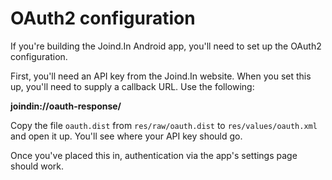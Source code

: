 # OAuth2 configuration

If you're building the Joind.In Android app, you'll need to set up the OAuth2 configuration.

First, you'll need an API key from the Joind.In website. When you set this up, you'll need to
supply a callback URL. Use the following:

**joindin://oauth-response/**

Copy the file ``oauth.dist`` from ``res/raw/oauth.dist`` to ``res/values/oauth.xml`` and open
it up.  You'll see where your API key should go.

Once you've placed this in, authentication via the app's settings page should work.
